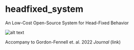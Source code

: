 # headfixed_system
An Low-Cost Open-Source System for Head-Fixed Behavior

![alt text](./images/render_standard_angled_1080x1080.png|width=100)

Accompany to Gordon-Fennell et. al. 2022 *Journal* (link)

